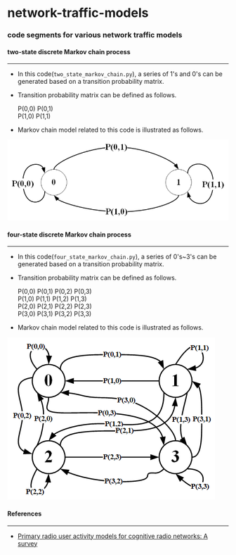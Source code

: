 # network-traffic-models

### code segments for various network traffic models

#### two-state discrete Markov chain process

------------

- In this code(`two_state_markov_chain.py`), a series of 1's and 0's can be generated based on a transition probability matrix.
- Transition probability matrix can be defined as follows. 

    P(0,0)				P(0,1)<br>
    P(1,0)				P(1,1)

- Markov chain model related to this code is illustrated as follows.
<img src = "two_state_markov.png">

#### four-state discrete Markov chain process

------------

- In this code(`four_state_markov_chain.py`), a series of 0's~3's can be generated based on a transition probability matrix.
- Transition probability matrix can be defined as follows. 

    P(0,0)				P(0,1)				P(0,2)				P(0,3)<br>
	P(1,0)				P(1,1)				P(1,2)				P(1,3)<br>
	P(2,0)				P(2,1)				P(2,2)				P(2,3)<br>
	P(3,0)				P(3,1)				P(3,2)				P(3,3)

- Markov chain model related to this code is illustrated as follows.
<img src = "four_state_markov.png">

#### References

------------

- [Primary radio user activity models for cognitive radio networks: A survey](https://www.sciencedirect.com/science/article/pii/S1084804514000848 "Primary radio user activity models for cognitive radio networks: A survey")

